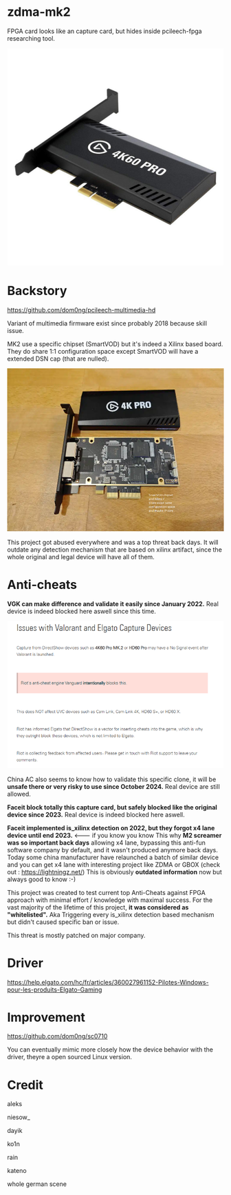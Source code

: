 # zdma-mk2
FPGA card looks like an capture card, but hides inside pcileech-fpga researching tool.

![screenshot](https://github.com/dom0ng/zdma-mk2/blob/main/4k60pro.jpg)

# Backstory

https://github.com/dom0ng/pcileech-multimedia-hd

Variant of multimedia firmware exist since probably 2018 because skill issue.

MK2 use a specific chipset (SmartVOD) but it's indeed a Xilinx based board.
They do share 1:1 configuration space except SmartVOD will have a extended DSN cap (that are nulled).

![screenshot](https://github.com/dom0ng/zdma-mk2/blob/main/ithazdma.png)


This project got abused everywhere and was a top threat back days.
It will outdate any detection mechanism that are based on xilinx artifact, since the whole original and legal device will have all of them.


# Anti-cheats

__VGK can make difference and validate it easily since January 2022.__
Real device is indeed blocked here aswell since this time.

![screenshot](https://github.com/dom0ng/zdma-mk2/blob/main/riotontop.PNG)

China AC also seems to know how to validate this specific clone, it will be __unsafe there or very risky to use since October 2024.__
Real device are still allowed.

__Faceit block totally this capture card, but safely blocked like the original device since 2023.__
Real device is indeed blocked here aswell.


__Faceit implemented is_xilinx detection on 2022, but they forgot x4 lane device until end 2023.__ <--- if you know you know
This why __M2 screamer was so important back days__ allowing x4 lane, bypassing this anti-fun software company by default, and it wasn't produced anymore back days. 
Today some china manufacturer have relaunched a batch of similar device and you can get x4 lane with interesting project like ZDMA or GBOX (check out : https://lightningz.net/)
This is obviously __outdated information__ now but always good to know :-)

This project was created to test current top Anti-Cheats against FPGA approach with minimal effort / knowledge with maximal success.
For the vast majority of the lifetime of this project, __it was considered as "whitelisted".__
Aka Triggering every is_xilinx detection based mechanism but didn't caused specific ban or issue.

This threat is mostly patched on major company.

# Driver
https://help.elgato.com/hc/fr/articles/360027961152-Pilotes-Windows-pour-les-produits-Elgato-Gaming

# Improvement
https://github.com/dom0ng/sc0710

You can eventually mimic more closely how the device behavior with the driver, theyre a open sourced Linux version.

# Credit

aleks

niesow_

dayik

ko1n

rain

kateno

whole german scene
